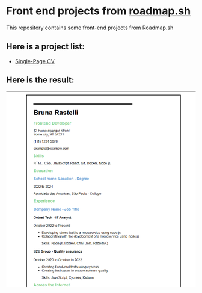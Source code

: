 # Front end projects from [roadmap.sh](#https://roadmap.sh/frontend/projects)

This repository contains some front-end projects from Roadmap.sh

## Here is a project list: 
- [Single-Page CV](#https://roadmap.sh/projects/single-page-cv)
## Here is the result:
![Single-Page CV](/Frontend/single-page-cv/assets/result-cv.PNG)